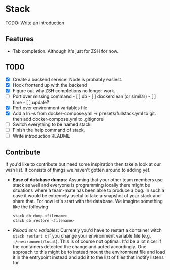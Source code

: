 # Stack
TODO: Write an introduction

## Features

- Tab completion. Although it's just for ZSH for now.

## TODO

- [x] Create a backend service. Node is probably easiest.
- [x] Hook frontend up with the backend
- [x] Figure out why ZSH completions no longer work.
- [ ] Port over missing command
      - [ ] db
      - [ ] dockerclean (or similar)
      - [ ] time
      - [ ] update?
- [x] Port over environment variables file
- [x] Add a ln -s from docker-compose.yml -> presets/fullstack.yml to git. then add docker-compose.yml to .gitignore
- [ ] Switch everything to be named stack.
- [ ] Finish the help command of stack.
- [ ] Write introduction README

## Contribute
If you'd like to contribute but need some inspiration then take a look
at our wish list. It consists of things we haven't gotten around to
adding yet.

- **Ease of database dumps**: Assuming that your other team members
  use stack as well and everyone is programming locally there might be
  situations where a team-mate has been able to produce a bug. In such
  a case it would be extremely useful to take a snapshot of your stack
  and share that. For now let's start with the database. We imagine
  something like the following

  ```bash
  stack db dump <filename>
  stack db restore <filename>
  ```

- *Reload env. variables*: Currently you'd have to restart a container
  witch `stack restart x` if you change your environment variable file
  (e.g. `./environment/local`). This is of course not optimal. It'd be
  a lot nicer if the containers detected the change and acted
  accordingly. One approach to this might be to instead mount the
  environment file and load it in the entrypoint instead and add it to
  the list of files that inotify listens for.

